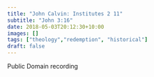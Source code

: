 ```yaml
---
title: "John Calvin: Institutes 2 11"
subtitle: "John 3:16"
date: 2018-05-03T20:12:30+10:00
images: []
tags: ["theology","redemption", "historical"]
draft: false
---
```

Public Domain recording
